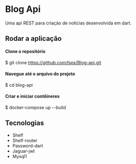 # Blog Api

Uma api REST para criação de noticias desenvolvida em dart.


## Rodar a aplicação

#### Clone o repositório

$ git clone https://github.com/Ispx/Blog-api.git

#### Navegue até o arquivo do projeto

$ cd blog-api

#### Criar e iniciar contêineres

$ docker-compose up --build


## Tecnologias

* Shelf
* Shelf-router
* Password-dart
* Jaguar-jwt
* Mysql1
